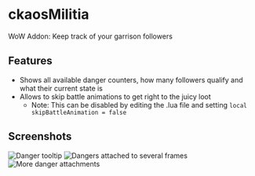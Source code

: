 ckaosMilitia
============

WoW Addon: Keep track of your garrison followers

Features
--------
- Shows all available danger counters, how many followers qualify and what their current state is
- Allows to skip battle animations to get right to the juicy loot
  - Note: This can be disabled by editing the .lua file and setting `local skipBattleAnimation = false`

Screenshots
-----------
![Danger tooltip](https://cloud.githubusercontent.com/assets/151904/5156121/96615db4-72ac-11e4-8a6c-411fa3447917.png)
![Dangers attached to several frames](https://cloud.githubusercontent.com/assets/151904/5156120/965eb244-72ac-11e4-8b4a-b0727f4db772.png)
![More danger attachments](https://cloud.githubusercontent.com/assets/151904/5156119/965d1240-72ac-11e4-9ebd-a64b9b44938e.png)
